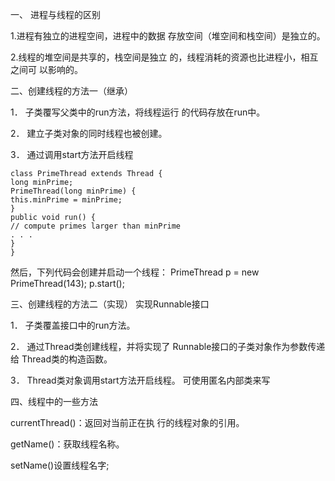 一、 进程与线程的区别

1.进程有独立的进程空间，进程中的数据
存放空间（堆空间和栈空间）是独立的。

2.线程的堆空间是共享的，栈空间是独立
的，线程消耗的资源也比进程小，相互之间可
以影响的。

二、创建线程的方法一（继承）

1． 子类覆写父类中的run方法，将线程运行
的代码存放在run中。

2． 建立子类对象的同时线程也被创建。

3． 通过调用start方法开启线程
  ```
class PrimeThread extends Thread {
long minPrime;
PrimeThread(long minPrime) {
this.minPrime = minPrime;
}
public void run() {
// compute primes larger than minPrime
. . .
}
}
  ```
然后，下列代码会创建并启动一个线程：
PrimeThread p = new PrimeThread(143);
p.start();

三、创建线程的方法二（实现）
实现Runnable接口

1． 子类覆盖接口中的run方法。

2． 通过Thread类创建线程，并将实现了
Runnable接口的子类对象作为参数传递给
Thread类的构造函数。

3． Thread类对象调用start方法开启线程。
可使用匿名内部类来写

四、线程中的一些方法

currentThread()：返回对当前正在执
行的线程对象的引用。

getName()：获取线程名称。

setName()设置线程名字;
